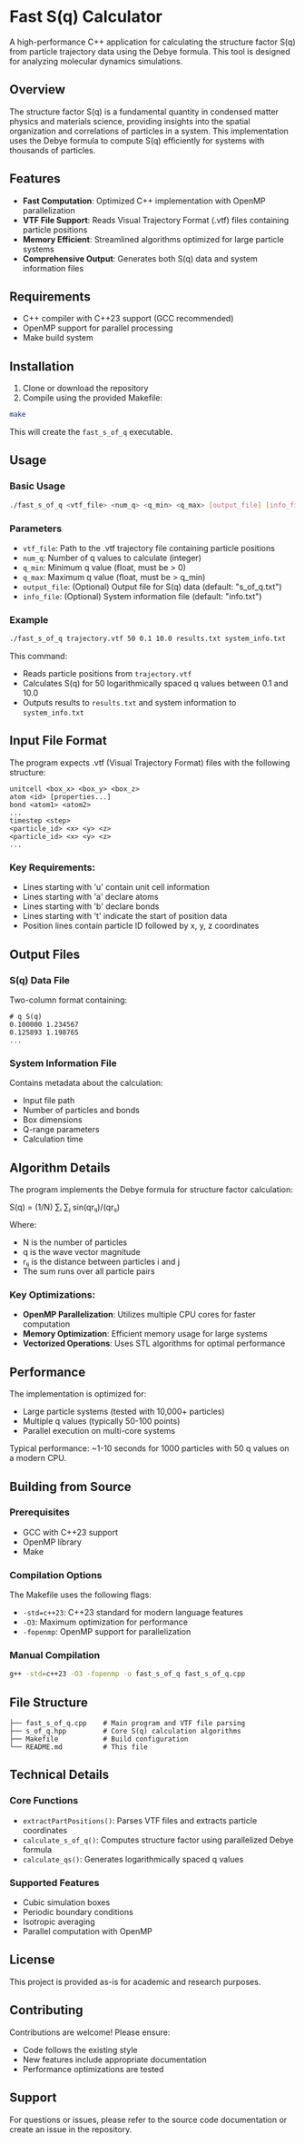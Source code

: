 # Fast S(q) Calculator

A high-performance C++ application for calculating the structure factor S(q) from particle trajectory data using the Debye formula. This tool is designed for analyzing molecular dynamics simulations.

## Overview

The structure factor S(q) is a fundamental quantity in condensed matter physics and materials science, providing insights into the spatial organization and correlations of particles in a system. This implementation uses the Debye formula to compute S(q) efficiently for systems with thousands of particles.

## Features

- **Fast Computation**: Optimized C++ implementation with OpenMP parallelization
- **VTF File Support**: Reads Visual Trajectory Format (.vtf) files containing particle positions
- **Memory Efficient**: Streamlined algorithms optimized for large particle systems
- **Comprehensive Output**: Generates both S(q) data and system information files

## Requirements

- C++ compiler with C++23 support (GCC recommended)
- OpenMP support for parallel processing
- Make build system

## Installation

1. Clone or download the repository
2. Compile using the provided Makefile:

```bash
make
```

This will create the `fast_s_of_q` executable.

## Usage

### Basic Usage

```bash
./fast_s_of_q <vtf_file> <num_q> <q_min> <q_max> [output_file] [info_file]
```

### Parameters

- `vtf_file`: Path to the .vtf trajectory file containing particle positions
- `num_q`: Number of q values to calculate (integer)
- `q_min`: Minimum q value (float, must be > 0)
- `q_max`: Maximum q value (float, must be > q_min)
- `output_file`: (Optional) Output file for S(q) data (default: "s_of_q.txt")
- `info_file`: (Optional) System information file (default: "info.txt")

### Example

```bash
./fast_s_of_q trajectory.vtf 50 0.1 10.0 results.txt system_info.txt
```

This command:
- Reads particle positions from `trajectory.vtf`
- Calculates S(q) for 50 logarithmically spaced q values between 0.1 and 10.0
- Outputs results to `results.txt` and system information to `system_info.txt`

## Input File Format

The program expects .vtf (Visual Trajectory Format) files with the following structure:

```
unitcell <box_x> <box_y> <box_z>
atom <id> [properties...]
bond <atom1> <atom2>
...
timestep <step>
<particle_id> <x> <y> <z>
<particle_id> <x> <y> <z>
...
```

### Key Requirements:
- Lines starting with 'u' contain unit cell information
- Lines starting with 'a' declare atoms
- Lines starting with 'b' declare bonds
- Lines starting with 't' indicate the start of position data
- Position lines contain particle ID followed by x, y, z coordinates

## Output Files

### S(q) Data File
Two-column format containing:
```
# q S(q)
0.100000 1.234567
0.125893 1.198765
...
```

### System Information File
Contains metadata about the calculation:
- Input file path
- Number of particles and bonds
- Box dimensions
- Q-range parameters
- Calculation time

## Algorithm Details

The program implements the Debye formula for structure factor calculation:

S(q) = (1/N) ∑ᵢ ∑ⱼ sin(qrᵢⱼ)/(qrᵢⱼ)

Where:
- N is the number of particles
- q is the wave vector magnitude
- rᵢⱼ is the distance between particles i and j
- The sum runs over all particle pairs

### Key Optimizations:
- **OpenMP Parallelization**: Utilizes multiple CPU cores for faster computation
- **Memory Optimization**: Efficient memory usage for large systems
- **Vectorized Operations**: Uses STL algorithms for optimal performance

## Performance

The implementation is optimized for:
- Large particle systems (tested with 10,000+ particles)
- Multiple q values (typically 50-100 points)
- Parallel execution on multi-core systems

Typical performance: ~1-10 seconds for 1000 particles with 50 q values on a modern CPU.

## Building from Source

### Prerequisites
- GCC with C++23 support
- OpenMP library
- Make

### Compilation Options
The Makefile uses the following flags:
- `-std=c++23`: C++23 standard for modern language features
- `-O3`: Maximum optimization for performance
- `-fopenmp`: OpenMP support for parallelization

### Manual Compilation
```bash
g++ -std=c++23 -O3 -fopenmp -o fast_s_of_q fast_s_of_q.cpp
```

## File Structure

```
├── fast_s_of_q.cpp    # Main program and VTF file parsing
├── s_of_q.hpp         # Core S(q) calculation algorithms
├── Makefile           # Build configuration
└── README.md          # This file
```

## Technical Details

### Core Functions
- `extractPartPositions()`: Parses VTF files and extracts particle coordinates
- `calculate_s_of_q()`: Computes structure factor using parallelized Debye formula
- `calculate_qs()`: Generates logarithmically spaced q values

### Supported Features
- Cubic simulation boxes
- Periodic boundary conditions
- Isotropic averaging
- Parallel computation with OpenMP

## License

This project is provided as-is for academic and research purposes.

## Contributing

Contributions are welcome! Please ensure:
- Code follows the existing style
- New features include appropriate documentation
- Performance optimizations are tested

## Support

For questions or issues, please refer to the source code documentation or create an issue in the repository.
